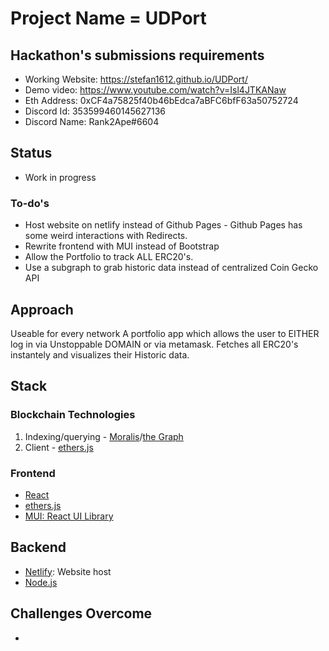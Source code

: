 # Project Name = UDPort

## Hackathon's submissions requirements
- Working Website: https://stefan1612.github.io/UDPort/
- Demo video:  https://www.youtube.com/watch?v=Isl4JTKANaw
- Eth Address: 0xCF4a75825f40b46bEdca7aBFC6bfF63a50752724
- Discord Id: 353599460145627136
- Discord Name: Rank2Ape#6604


## Status
- Work in progress
### To-do's
- Host website on netlify instead of Github Pages - Github Pages has some weird interactions with Redirects.
- Rewrite frontend with MUI instead of Bootstrap
- Allow the Portfolio to track ALL ERC20's.
- Use a subgraph to grab historic data instead of centralized Coin Gecko API

## Approach
Useable for every network
A portfolio app which allows the user to EITHER log in via Unstoppable DOMAIN or via metamask.
Fetches all ERC20's instantely and visualizes their Historic data.
## Stack

### Blockchain Technologies
1. Indexing/querying - [Moralis](https://moralis.io/)/[the Graph](https://thegraph.com/en/)
2. Client - [ethers.js](https://docs.ethers.io/v5/)

### Frontend
- [React](https://reactjs.org/)
- [ethers.js](https://docs.ethers.io/v5/)
- [MUI: React UI Library](https://mui.com/)

## Backend
- [Netlify](https://www.netlify.com/): Website host
- [Node.js](https://nodejs.org/en/)

## Challenges Overcome
- 




